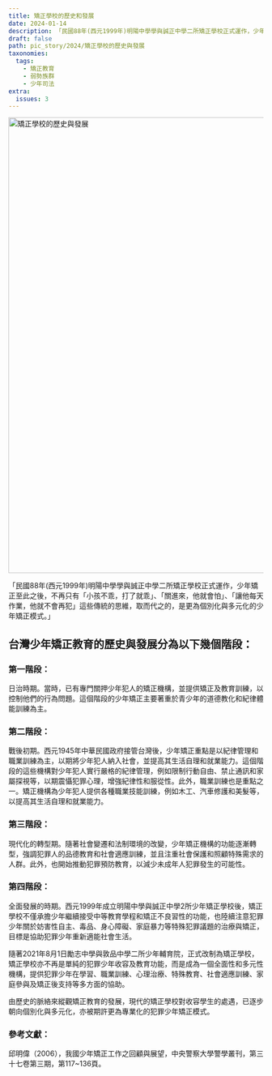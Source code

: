 ```yaml
---
title: 矯正學校的歷史和發展
date: 2024-01-14
description: 「民國88年(西元1999年)明陽中學學與誠正中學二所矯正學校正式運作，少年矯正至此之後，不再只有「小孩不乖，打了就乖」、「關進來，他就會怕」、「讓他每天作業，他就不會再犯」這些傳統的思維，取而代之的，是更為個別化與多元化的少年矯正模式。」
draft: false
path: pic_story/2024/矯正學校的歷史與發展
taxonomies:
  tags: 
    - 矯正教育
    - 弱勢族群
    - 少年司法
extra:
  issues: 3
---
```


<a href="https://gs-foto.s3.ap-southeast-2.amazonaws.com/upload/%E7%9F%AF%E6%AD%A3%E5%AD%B8%E6%A0%A1%E7%9A%84%E6%AD%B7%E5%8F%B2%E8%88%87%E7%99%BC%E5%B1%95.jpg" data-fancybox data-caption="矯正學校的歷史與發展">
  <img src="https://gs-foto.s3.ap-southeast-2.amazonaws.com/upload/%E7%9F%AF%E6%AD%A3%E5%AD%B8%E6%A0%A1%E7%9A%84%E6%AD%B7%E5%8F%B2%E8%88%87%E7%99%BC%E5%B1%95.jpg" width="900" alt="矯正學校的歷史與發展" />
</a>


「民國88年(西元1999年)明陽中學學與誠正中學二所矯正學校正式運作，少年矯正至此之後，不再只有「小孩不乖，打了就乖」、「關進來，他就會怕」、「讓他每天作業，他就不會再犯」這些傳統的思維，取而代之的，是更為個別化與多元化的少年矯正模式。」

## 台灣少年矯正教育的歷史與發展分為以下幾個階段：

### 第一階段：
日治時期。當時，已有專門關押少年犯人的矯正機構，並提供矯正及教育訓練，以控制他們的行為問題。這個階段的少年矯正主要著重於青少年的道德教化和紀律體能訓練為主。

### 第二階段：
戰後初期。西元1945年中華民國政府接管台灣後，少年矯正重點是以紀律管理和職業訓練為主，以期將少年犯人納入社會，並提高其生活自理和就業能力。這個階段的這些機構對少年犯人實行嚴格的紀律管理，例如限制行動自由、禁止通訊和家屬探視等，以期震懾犯罪心理，增強紀律性和服從性。此外，職業訓練也是重點之一。矯正機構為少年犯人提供各種職業技能訓練，例如木工、汽車修護和美髮等，以提高其生活自理和就業能力。

### 第三階段：
現代化的轉型期。隨著社會變遷和法制環境的改變，少年矯正機構的功能逐漸轉型，強調犯罪人的品德教育和社會適應訓練，並且注重社會保護和照顧特殊需求的人群。此外，也開始推動犯罪預防教育，以減少未成年人犯罪發生的可能性。

### 第四階段：
全面發展的時期。西元1999年成立明陽中學與誠正中學2所少年矯正學校後，矯正學校不僅承擔少年繼續接受中等教育學程和矯正不良習性的功能，也陸續注意犯罪少年關於妨害性自主、毒品、身心障礙、家庭暴力等特殊犯罪議題的治療與矯正，目標是協助犯罪少年重新適能社會生活。

隨著2021年8月1日勵志中學與敦品中學二所少年輔育院，正式改制為矯正學校，矯正學校亦不再是單純的犯罪少年收容及教育功能，而是成為一個全面性和多元性機構，提供犯罪少年在學習、職業訓練、心理治療、特殊教育、社會適應訓練、家庭參與及矯正後支持等多方面的協助。

由歷史的脈絡來縱觀矯正教育的發展，現代的矯正學校對收容學生的處遇，已逐步朝向個別化與多元化，亦被期許更為專業化的犯罪少年矯正模式。

### 參考文獻：
邱明偉（2006），我國少年矯正工作之回顧與展望，中央警察大學警學叢刊，第三十七卷第三期，第117~136頁。
